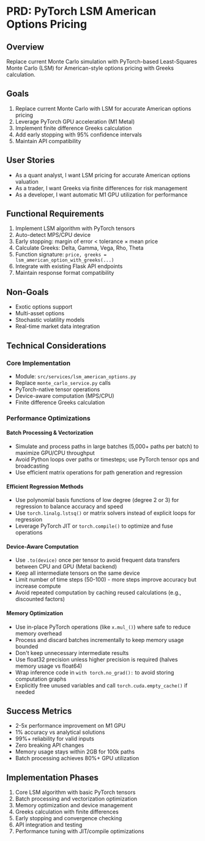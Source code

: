 # PRD: PyTorch LSM American Options Pricing

## Overview
Replace current Monte Carlo simulation with PyTorch-based Least-Squares Monte Carlo (LSM) for American-style options pricing with Greeks calculation.

## Goals
1. Replace current Monte Carlo with LSM for accurate American options pricing
2. Leverage PyTorch GPU acceleration (M1 Metal)
3. Implement finite difference Greeks calculation
4. Add early stopping with 95% confidence intervals
5. Maintain API compatibility

## User Stories
- As a quant analyst, I want LSM pricing for accurate American options valuation
- As a trader, I want Greeks via finite differences for risk management
- As a developer, I want automatic M1 GPU utilization for performance

## Functional Requirements
1. Implement LSM algorithm with PyTorch tensors
2. Auto-detect MPS/CPU device
3. Early stopping: margin of error < tolerance × mean price
4. Calculate Greeks: Delta, Gamma, Vega, Rho, Theta
5. Function signature: `price, greeks = lsm_american_option_with_greeks(...)`
6. Integrate with existing Flask API endpoints
7. Maintain response format compatibility

## Non-Goals
- Exotic options support
- Multi-asset options
- Stochastic volatility models
- Real-time market data integration

## Technical Considerations

### Core Implementation
- Module: `src/services/lsm_american_options.py`
- Replace `monte_carlo_service.py` calls
- PyTorch-native tensor operations
- Device-aware computation (MPS/CPU)
- Finite difference Greeks calculation

### Performance Optimizations

#### Batch Processing & Vectorization
- Simulate and process paths in large batches (5,000+ paths per batch) to maximize GPU/CPU throughput
- Avoid Python loops over paths or timesteps; use PyTorch tensor ops and broadcasting
- Use efficient matrix operations for path generation and regression

#### Efficient Regression Methods
- Use polynomial basis functions of low degree (degree 2 or 3) for regression to balance accuracy and speed
- Use `torch.linalg.lstsq()` or matrix solvers instead of explicit loops for regression
- Leverage PyTorch JIT or `torch.compile()` to optimize and fuse operations

#### Device-Aware Computation
- Use `.to(device)` once per tensor to avoid frequent data transfers between CPU and GPU (Metal backend)
- Keep all intermediate tensors on the same device
- Limit number of time steps (50-100) - more steps improve accuracy but increase compute
- Avoid repeated computation by caching reused calculations (e.g., discounted factors)

#### Memory Optimization
- Use in-place PyTorch operations (like `x.mul_()`) where safe to reduce memory overhead
- Process and discard batches incrementally to keep memory usage bounded
- Don't keep unnecessary intermediate results
- Use float32 precision unless higher precision is required (halves memory usage vs float64)
- Wrap inference code in `with torch.no_grad():` to avoid storing computation graphs
- Explicitly free unused variables and call `torch.cuda.empty_cache()` if needed

## Success Metrics
- 2-5x performance improvement on M1 GPU
- 1% accuracy vs analytical solutions
- 99%+ reliability for valid inputs
- Zero breaking API changes
- Memory usage stays within 2GB for 100k paths
- Batch processing achieves 80%+ GPU utilization

## Implementation Phases
1. Core LSM algorithm with basic PyTorch tensors
2. Batch processing and vectorization optimization
3. Memory optimization and device management
4. Greeks calculation with finite differences
5. Early stopping and convergence checking
6. API integration and testing
7. Performance tuning with JIT/compile optimizations 